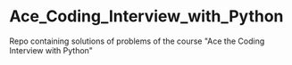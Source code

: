 # Ace_Coding_Interview_with_Python
Repo containing solutions of problems of the course "Ace the Coding Interview with Python"
